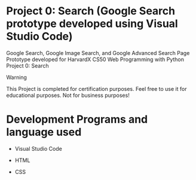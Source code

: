 # Project 0: Search (Google Search prototype developed using Visual Studio Code) 
Google Search, Google Image Search, and Google Advanced Search Page Prototype developed for HarvardX CS50 Web Programming with Python Project 0: Search

> [!WARNING]
> This Project is completed for certification purposes. Feel free to use it for educational purposes. Not for business purposes!

# Development Programs and language used

- Visual Studio Code
* HTML
+ CSS

